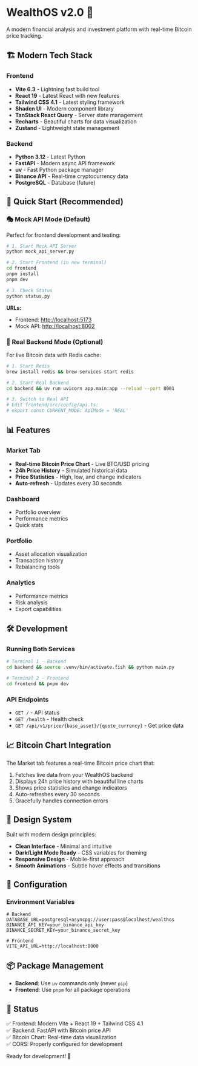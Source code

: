 # WealthOS v2.0 🚀

A modern financial analysis and investment platform with real-time Bitcoin price tracking.

## 🏗️ Modern Tech Stack

### Frontend

- **Vite 6.3** - Lightning fast build tool
- **React 19** - Latest React with new features
- **Tailwind CSS 4.1** - Latest styling framework
- **Shadcn UI** - Modern component library
- **TanStack React Query** - Server state management
- **Recharts** - Beautiful charts for data visualization
- **Zustand** - Lightweight state management

### Backend

- **Python 3.12** - Latest Python
- **FastAPI** - Modern async API framework
- **uv** - Fast Python package manager
- **Binance API** - Real-time cryptocurrency data
- **PostgreSQL** - Database (future)

## 🚀 Quick Start (Recommended)

### 🎭 Mock API Mode (Default)

Perfect for frontend development and testing:

```bash
# 1. Start Mock API Server
python mock_api_server.py

# 2. Start Frontend (in new terminal)
cd frontend
pnpm install
pnpm dev

# 3. Check Status
python status.py
```

**URLs:**

- Frontend: <http://localhost:5173>
- Mock API: <http://localhost:8002>

### 🔗 Real Backend Mode (Optional)

For live Bitcoin data with Redis cache:

```bash
# 1. Start Redis
brew install redis && brew services start redis

# 2. Start Real Backend
cd backend && uv run uvicorn app.main:app --reload --port 8001

# 3. Switch to Real API
# Edit frontend/src/config/api.ts:
# export const CURRENT_MODE: ApiMode = 'REAL'
```

## 📊 Features

### Market Tab

- **Real-time Bitcoin Price Chart** - Live BTC/USD pricing
- **24h Price History** - Simulated historical data
- **Price Statistics** - High, low, and change indicators
- **Auto-refresh** - Updates every 30 seconds

### Dashboard

- Portfolio overview
- Performance metrics
- Quick stats

### Portfolio

- Asset allocation visualization
- Transaction history
- Rebalancing tools

### Analytics

- Performance metrics
- Risk analysis
- Export capabilities

## 🛠️ Development

### Running Both Services

```bash
# Terminal 1 - Backend
cd backend && source .venv/bin/activate.fish && python main.py

# Terminal 2 - Frontend  
cd frontend && pnpm dev
```

### API Endpoints

- `GET /` - API status
- `GET /health` - Health check
- `GET /api/v1/price/{base_asset}/{quote_currency}` - Get price data

## 📈 Bitcoin Chart Integration

The Market tab features a real-time Bitcoin price chart that:

1. Fetches live data from your WealthOS backend
2. Displays 24h price history with beautiful line charts
3. Shows price statistics and change indicators
4. Auto-refreshes every 30 seconds
5. Gracefully handles connection errors

## 🎨 Design System

Built with modern design principles:

- **Clean Interface** - Minimal and intuitive
- **Dark/Light Mode Ready** - CSS variables for theming
- **Responsive Design** - Mobile-first approach
- **Smooth Animations** - Subtle hover effects and transitions

## 🔧 Configuration

### Environment Variables

```env
# Backend
DATABASE_URL=postgresql+asyncpg://user:pass@localhost/wealthos
BINANCE_API_KEY=your_binance_api_key
BINANCE_SECRET_KEY=your_binance_secret_key

# Frontend
VITE_API_URL=http://localhost:8000
```

## 📦 Package Management

- **Backend**: Use `uv` commands only (never `pip`)
- **Frontend**: Use `pnpm` for all package operations

## 🚦 Status

✅ Frontend: Modern Vite + React 19 + Tailwind CSS 4.1  
✅ Backend: FastAPI with Bitcoin price API  
✅ Bitcoin Chart: Real-time data visualization  
✅ CORS: Properly configured for development  

Ready for development! 🎉
